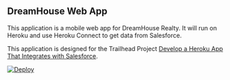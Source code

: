 DreamHouse Web App
------------------

This application is a mobile web app for DreamHouse Realty. It will run on Heroku and use Heroku Connect to get data from Salesforce.

This application is designed for the Trailhead Project [Develop a Heroku App That Integrates with Salesforce](https://trailhead.salesforce.com/content/learn/projects/develop-heroku-applications).

<a href="https://github.com/ricardo-puga/intro-to-heroku">
  <img src="https://www.herokucdn.com/deploy/button.svg" alt="Deploy">
</a>
